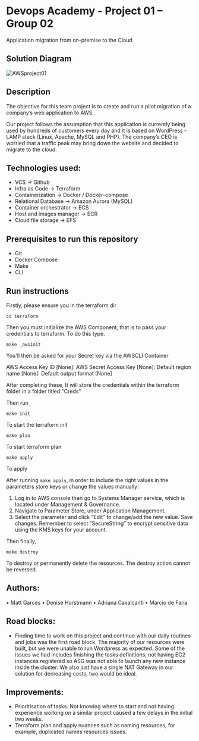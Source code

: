 # Devops Academy - Project 01 – Group 02

Application migration from on-premise to the Cloud

## Solution Diagram
![AWSproject01](https://user-images.githubusercontent.com/45111486/80457800-3fa14780-8973-11ea-9982-a1e28bafa713.png)<!-- Image of design will go here -->

## Description

The objective for this team project is to create and run a pilot migration of a company’s web application to AWS.

Our project follows the assumption that this application is currently being used by hundreds of customers every day and it is based on WordPress - LAMP stack (Linux, Apache, MySQL and PHP). The company’s CEO is worried that a traffic peak may bring down the website and decided to migrate to the cloud.

## Technologies used:

* VCS → Github
* Infra as Code → Terraform
* Containerization → Docker / Docker-compose
* Relational Database → Amazon Aurora (MySQL)
* Container orchestrator → ECS
* Host and images manager → ECR
* Cloud file storage → EFS

## Prerequisites to run this repository

* Git
* Docker Compose
* Make
* CLI

## Run instructions

Firstly, please ensure you in the terraform dir

`cd terraform`

Then you must initialize the AWS Component, that is to pass your credentials to terraform.
To do this type.

`make _awsinit`

You'll then be asked for your Secret key via the AWSCLI Container

AWS Access Key ID [None]:
AWS Secret Access Key [None]:
Default region name [None]:
Default output format [None]

After completing these,
It will store the credentials within the terraform folder in a folder titled "Creds"

Then run

`make init`

To start the terraform init

`make plan`

To start terraform plan

`make apply`

To apply

After running `make apply`, in order to include the right values in the parameters store keys or change the values manually:

1. Log in to AWS console then go to Systems Manager service, which is located under Management & Governance.
2. Navigate to Parameter Store, under Application Management.
3. Select the parameter and click “Edit” to change/add the new value. Save changes.
   Remember to select “SecureString” to encrypt sensitive data using the KMS keys for your account.

Then finally,

`make destroy`

To destroy or permanently delete the resources. The destroy action cannot be reversed.

## Authors:

• Matt Garces
• Denise Horstmann
• Adriana Cavalcanti
• Marcio de Faria

## Road blocks:

- Finding time to work on this project and continue with our daily routines and jobs was the first road block. 
The majority of our resources were built, but we were unable to run Wordpress as expected. Some of the issues we had includes finishing the tasks definitions, not having EC2 instances registered so ASG was not able to launch any new instance inside the cluster. We also just have a single NAT Gateway in our solution for decreasing costs, two would be ideal. 

## Improvements:

- Prioritisation of tasks. Not knowing where to start and not having experience working on a similar project caused a few delays in the initial two weeks.  
- Terraform plan and apply nuances such as naming resources, for example, duplicated names resources issues. 
